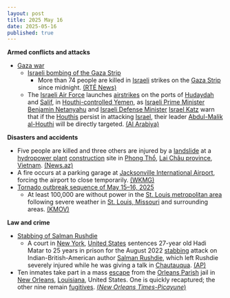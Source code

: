 ```yaml
---
layout: post
title: 2025 May 16
date: 2025-05-16
published: true
---
```



**Armed conflicts and attacks**

* [Gaza war](https://en.wikipedia.org/wiki/Gaza_war "Gaza war")
  + [Israeli bombing of the Gaza Strip](https://en.wikipedia.org/wiki/Israeli_bombing_of_the_Gaza_Strip "Israeli bombing of the Gaza Strip")
    - More than 74 people are killed in [Israeli](https://en.wikipedia.org/wiki/Israel_Defense_Forces "Israel Defense Forces") strikes on the [Gaza Strip](https://en.wikipedia.org/wiki/Gaza_Strip "Gaza Strip") since midnight. [(RTÉ News)](https://www.rte.ie/news/middle-east/2025/0516/1513210-israeli-strikes-gaza/)
  + The [Israeli Air Force](https://en.wikipedia.org/wiki/Israeli_Air_Force "Israeli Air Force") launches [airstrikes](https://en.wikipedia.org/wiki/Airstrike "Airstrike") on the ports of [Hudaydah](https://en.wikipedia.org/wiki/Hudaydah_Port "Hudaydah Port") and [Salif](https://en.wikipedia.org/wiki/Port_of_Salif "Port of Salif"), in [Houthi-controlled Yemen](https://en.wikipedia.org/wiki/Houthi-controlled_territory_of_Yemen "Houthi-controlled territory of Yemen"), as [Israeli Prime Minister](https://en.wikipedia.org/wiki/Israeli_Prime_Minister "Israeli Prime Minister") [Benjamin Netanyahu](https://en.wikipedia.org/wiki/Benjamin_Netanyahu "Benjamin Netanyahu") and [Israeli Defense Minister](https://en.wikipedia.org/wiki/Israeli_Defense_Minister "Israeli Defense Minister") [Israel Katz](https://en.wikipedia.org/wiki/Israel_Katz "Israel Katz") warn that if the [Houthis](https://en.wikipedia.org/wiki/Houthis "Houthis") persist in attacking [Israel](https://en.wikipedia.org/wiki/Israel "Israel"), their leader [Abdul-Malik al-Houthi](https://en.wikipedia.org/wiki/Abdul-Malik_al-Houthi "Abdul-Malik al-Houthi") will be directly targeted. [(Al Arabiya)](https://english.alarabiya.net/News/middle-east/2025/05/16/israel-says-it-severely-damaged-yemeni-ports-vows-to-kill-houthi-leader-)

**Disasters and accidents**

* Five people are killed and three others are injured by a [landslide](https://en.wikipedia.org/wiki/Landslide "Landslide") at a [hydropower plant](https://en.wikipedia.org/wiki/Hydropower_plant "Hydropower plant") [construction](https://en.wikipedia.org/wiki/Construction "Construction") site in [Phong Thổ](https://en.wikipedia.org/wiki/Phong_Th%E1%BB%95_district "Phong Thổ district"), [Lai Châu province](https://en.wikipedia.org/wiki/Lai_Ch%C3%A2u_province "Lai Châu province"), [Vietnam](https://en.wikipedia.org/wiki/Vietnam "Vietnam"). [(News.az)](https://news.az/news/landslide-at-hydropower-project-leaves-five-dead-in-n-vietnam)
* A fire occurs at a parking garage at [Jacksonville International Airport](https://en.wikipedia.org/wiki/Jacksonville_International_Airport "Jacksonville International Airport"), forcing the airport to close temporarily. [(WKMG)](https://www.clickorlando.com/news/local/2025/05/16/fire-breaks-out-at-jacksonville-international-airport-forcing-closure-and-delaying-flights/)
* [Tornado outbreak sequence of May 15–16, 2025](https://en.wikipedia.org/wiki/Tornado_outbreak_sequence_of_May_15%E2%80%9316%2C_2025 "Tornado outbreak sequence of May 15–16, 2025")
  + At least 100,000 are without power in the [St. Louis metropolitan area](https://en.wikipedia.org/wiki/St._Louis_metropolitan_area "St. Louis metropolitan area") following severe weather in [St. Louis, Missouri](https://en.wikipedia.org/wiki/St._Louis%2C_Missouri "St. Louis, Missouri") and surrounding areas. [(KMOV)](https://www.firstalert4.com/2025/05/16/tens-thousands-without-power-st-louis-area/)

**Law and crime**

* [Stabbing of Salman Rushdie](https://en.wikipedia.org/wiki/Stabbing_of_Salman_Rushdie "Stabbing of Salman Rushdie")
  + A court in [New York](https://en.wikipedia.org/wiki/New_York_%28state%29 "New York (state)"), [United States](https://en.wikipedia.org/wiki/United_States "United States") sentences 27-year old Hadi Matar to 25 years in prison for the August 2022 [stabbing](https://en.wikipedia.org/wiki/Stabbing "Stabbing") attack on Indian-British-American author [Salman Rushdie](https://en.wikipedia.org/wiki/Salman_Rushdie "Salman Rushdie"), which left Rushdie severely injured while he was giving a talk in [Chautauqua](https://en.wikipedia.org/wiki/Chautauqua%2C_New_York "Chautauqua, New York"). [(AP)](https://apnews.com/article/salman-rushdie-stabbing-terrorism-hadi-matar-fatwa-d9da211d681f5e110d22bac07f3c896b)
* Ten inmates take part in a mass [escape](https://en.wikipedia.org/wiki/Prison_escape "Prison escape") from the [Orleans Parish](https://en.wikipedia.org/wiki/Orleans_Parish "Orleans Parish") jail in [New Orleans](https://en.wikipedia.org/wiki/New_Orleans "New Orleans"), [Louisiana](https://en.wikipedia.org/wiki/Louisiana "Louisiana"), United States. One is quickly recaptured; the other nine remain [fugitives](https://en.wikipedia.org/wiki/Fugitive "Fugitive"). [(*New Orleans Times-Picayune*)](https://www.nola.com/news/crime_police/inmate-escape-eleven-jail-orleans/article_b3b1a0ce-2643-4303-95c5-3dff496a734c.html#tncms-source=featured-top)
